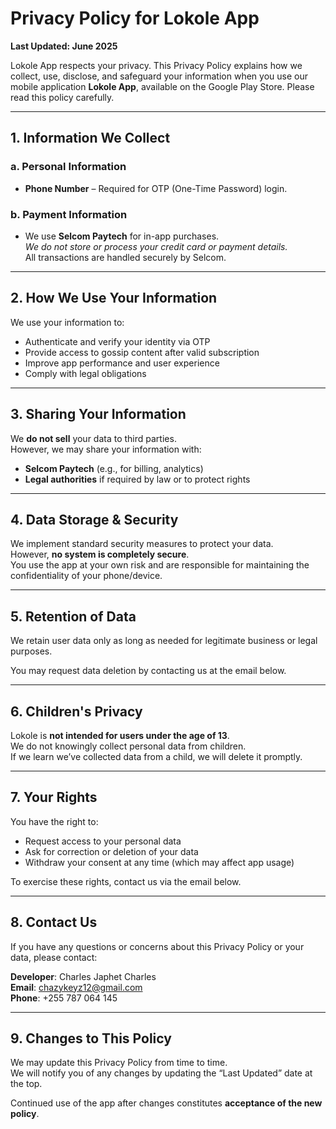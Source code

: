 # Privacy Policy for Lokole App

**Last Updated: June 2025**

Lokole App respects your privacy. This Privacy Policy explains how we collect, use, disclose, and safeguard your information when you use our mobile application **Lokole App**, available on the Google Play Store. Please read this policy carefully.

---

## 1. Information We Collect

### a. Personal Information
- **Phone Number** – Required for OTP (One-Time Password) login.

### b. Payment Information
- We use **Selcom Paytech** for in-app purchases.  
  _We do not store or process your credit card or payment details._  
  All transactions are handled securely by Selcom.

---

## 2. How We Use Your Information

We use your information to:

- Authenticate and verify your identity via OTP  
- Provide access to gossip content after valid subscription  
- Improve app performance and user experience  
- Comply with legal obligations  

---

## 3. Sharing Your Information

We **do not sell** your data to third parties.  
However, we may share your information with:

- **Selcom Paytech** (e.g., for billing, analytics)  
- **Legal authorities** if required by law or to protect rights  

---

## 4. Data Storage & Security

We implement standard security measures to protect your data.  
However, **no system is completely secure**.  
You use the app at your own risk and are responsible for maintaining the confidentiality of your phone/device.

---

## 5. Retention of Data

We retain user data only as long as needed for legitimate business or legal purposes.

You may request data deletion by contacting us at the email below.

---

## 6. Children's Privacy

Lokole is **not intended for users under the age of 13**.  
We do not knowingly collect personal data from children.  
If we learn we’ve collected data from a child, we will delete it promptly.

---

## 7. Your Rights

You have the right to:

- Request access to your personal data  
- Ask for correction or deletion of your data  
- Withdraw your consent at any time (which may affect app usage)

To exercise these rights, contact us via the email below.

---

## 8. Contact Us

If you have any questions or concerns about this Privacy Policy or your data, please contact:

**Developer**: Charles Japhet Charles  
**Email**: chazykeyz12@gmail.com  
**Phone**: +255 787 064 145  

---

## 9. Changes to This Policy

We may update this Privacy Policy from time to time.  
We will notify you of any changes by updating the “Last Updated” date at the top.

Continued use of the app after changes constitutes **acceptance of the new policy**.
